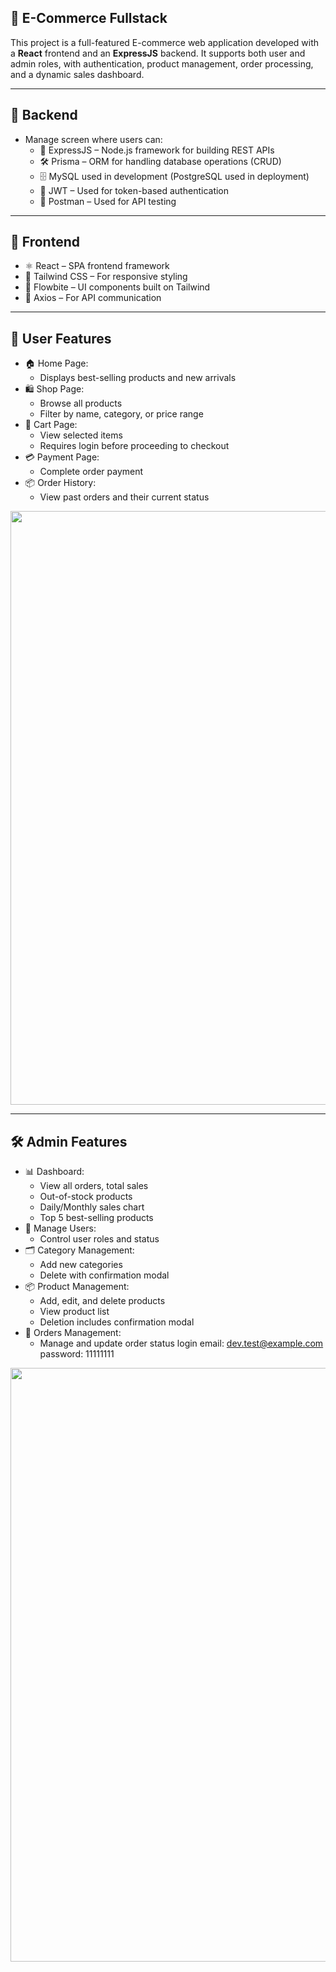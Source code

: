 ## 🛒 E-Commerce Fullstack
This project is a full-featured E-commerce web application developed with a **React** frontend and an **ExpressJS** backend.
It supports both user and admin roles, with authentication, product management, order processing, and a dynamic sales dashboard.

---

## 🔧 Backend
- Manage screen where users can:
  - 🧩 ExpressJS – Node.js framework for building REST APIs
  - 🛠️ Prisma – ORM for handling database operations (CRUD)
  - 🗄️ MySQL used in development (PostgreSQL used in deployment)
  - 🔐 JWT – Used for token-based authentication
  - 🧪 Postman – Used for API testing

---

## 🎨 Frontend
- ⚛️ React – SPA frontend framework
- 🎨 Tailwind CSS – For responsive styling
- 💠 Flowbite – UI components built on Tailwind
- 🔁 Axios – For API communication

---

## 👤 User Features
- 🏠 Home Page:
  - Displays best-selling products and new arrivals
- 🛍️ Shop Page:
  - Browse all products
  - Filter by name, category, or price range
- 🛒 Cart Page:
  - View selected items
  - Requires login before proceeding to checkout
- 💳 Payment Page:
  - Complete order payment
- 📦 Order History:
  - View past orders and their current status
<img width="950" src="https://github.com/user-attachments/assets/15378876-a375-4a8e-97a6-207d3ee5465d"/>

---



## 🛠️ Admin Features
- 📊 Dashboard:
  - View all orders, total sales
  - Out-of-stock products
  - Daily/Monthly sales chart
  - Top 5 best-selling products
- 👥 Manage Users:
  - Control user roles and status
- 🗂️ Category Management:
  - Add new categories
  - Delete with confirmation modal
- 📦 Product Management:
  - Add, edit, and delete products
  - View product list
  - Deletion includes confirmation modal
- 📑 Orders Management:
  - Manage and update order status
login
email: dev.test@example.com
password: 11111111
<img width="950" src="https://github.com/user-attachments/assets/5a502561-5d39-4293-85e6-c0f1dd35ec24"/>
